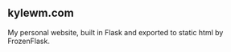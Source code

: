 kylewm.com
----------

My personal website, built in Flask and exported to static html by FrozenFlask.